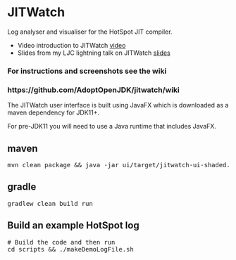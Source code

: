 JITWatch
========

Log analyser and visualiser for the HotSpot JIT compiler.

* Video introduction to JITWatch [video](https://skillsmatter.com/skillscasts/5243-chris-newland-hotspot-profiling-with-jit-watch)
* Slides from my LJC lightning talk on JITWatch  [slides](http://www.chrisnewland.com/images/jitwatch/HotSpot_Profiling_Using_JITWatch.pdf)

<h3>For instructions and screenshots see the wiki</h3>
<h3>https://github.com/AdoptOpenJDK/jitwatch/wiki</h3>

The JITWatch user interface is built using JavaFX which is downloaded as a maven dependency for JDK11+.

For pre-JDK11 you will need to use a Java runtime that includes JavaFX.

<h2>maven</h2>
<pre>mvn clean package && java -jar ui/target/jitwatch-ui-shaded.jar</pre>

<h2>gradle</h2>
<pre>gradlew clean build run</pre>

<h2>Build an example HotSpot log</h2>
<pre># Build the code and then run
cd scripts && ./makeDemoLogFile.sh</pre>
